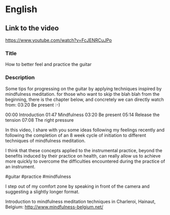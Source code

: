 
# English 
## Link to the video
https://www.youtube.com/watch?v=FcJENRCuJPo

### Title
How to better feel and practice the guitar


### Description
Some tips for progressing on the guitar by applying techniques inspired by mindfulness meditation. for those who want to skip the blah blah from the beginning, there is the chapter below, and concretely we can directly watch from: 03:20 Be present :-)


00:00 Introduction
01:47 Mindfulness
03:20 Be present
05:14 Release the tension
07:08 The right pressure


In this video, I share with you some ideas following my feelings recently and following the completion of an 8 week cycle of initiation to different techniques of mindfulness meditation.


I think that these concepts applied to the instrumental practice, beyond the benefits induced by their practice on health, can really allow us to achieve more quickly to overcome the difficulties encountered during the practice of an instrument.


 #guitar #practice #mindfulness


I step out of my comfort zone by speaking in front of the camera and suggesting a slightly longer format.


Introduction to mindfulness meditation techniques in Charleroi, Hainaut, Belgium: http://www.mindfulness-belgium.net/

